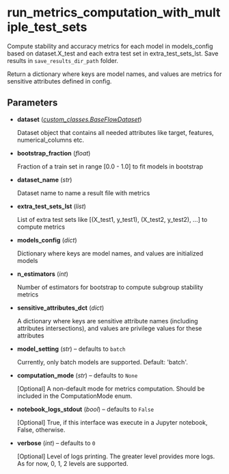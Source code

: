 # run_metrics_computation_with_multiple_test_sets

Compute stability and accuracy metrics for each model in models_config based on dataset.X_test and each extra test set  in extra_test_sets_lst. Save results in `save_results_dir_path` folder.

Return a dictionary where keys are model names, and values are metrics for sensitive attributes defined in config.

## Parameters

- **dataset** (*[custom_classes.BaseFlowDataset](../../custom_classes/BaseFlowDataset)*)

    Dataset object that contains all needed attributes like target, features, numerical_columns etc.

- **bootstrap_fraction** (*float*)

    Fraction of a train set in range [0.0 - 1.0] to fit models in bootstrap

- **dataset_name** (*str*)

    Dataset name to name a result file with metrics

- **extra_test_sets_lst** (*list*)

    List of extra test sets like [(X_test1, y_test1), (X_test2, y_test2), ...] to compute metrics

- **models_config** (*dict*)

    Dictionary where keys are model names, and values are initialized models

- **n_estimators** (*int*)

    Number of estimators for bootstrap to compute subgroup stability metrics

- **sensitive_attributes_dct** (*dict*)

    A dictionary where keys are sensitive attribute names (including attributes intersections),  and values are privilege values for these attributes

- **model_setting** (*str*) – defaults to `batch`

    Currently, only batch models are supported. Default: 'batch'.

- **computation_mode** (*str*) – defaults to `None`

    [Optional] A non-default mode for metrics computation. Should be included in the ComputationMode enum.

- **notebook_logs_stdout** (*bool*) – defaults to `False`

    [Optional] True, if this interface was execute in a Jupyter notebook,  False, otherwise.

- **verbose** (*int*) – defaults to `0`

    [Optional] Level of logs printing. The greater level provides more logs.     As for now, 0, 1, 2 levels are supported.




